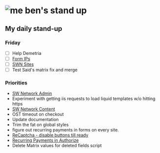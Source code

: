 # ![me](https://avatars2.githubusercontent.com/u/5232044?s=50&v=4) ben's stand up

## My daily stand-up

### Friday

- [ ] Help Demetria
- [ ] [Form IPs](https://app.clickup.com/t/vzddbh)
- [ ] [SWN Sites](https://app.clickup.com/8537154/v/l/li/54890360?pr=12760709)
- [ ] Test Said's matrix fix and merge

### Priorities 
    
- [SW Network Admin](https://app.clickup.com/8537154/v/l/li/54890360?pr=12760709)
- Experiment with getting iis requests to load liquid templates w/o hitting https
- [SW Network Content](https://app.clickup.com/8537154/v/l/li/54892353?pr=12760709)
- OST timeout on checkout
- Update documentation
- Trim the fat on global styles
- figure out recurring payments in forms on every site.
- [ReCaptcha - disable buttons till ready](https://projects.madebyspeak.com/#/tasks/17598281)
- [Recurring Payments in Authorize](https://projects.madebyspeak.com/#/tasks/16411534)
- Delete Matrix values for deleted fields script
